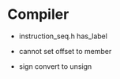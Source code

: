 # Compiler

- instruction_seq.h has_label

- cannot set offset to member

- sign convert to unsign

  